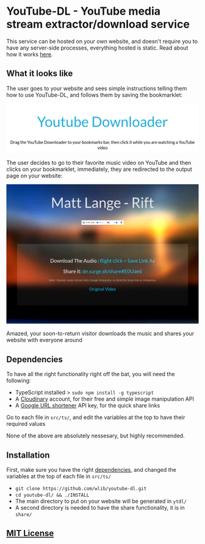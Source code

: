 # YouTube-DL - YouTube media stream extractor/download service

This service can be hosted on your own website, and doesn't require you to have any server-side processes, everything hosted is static. Read about how it works [here](https://de.surge.sh/ytdl/howitworks).

## What it looks like

The user goes to your website and sees simple instructions telling them how to use YouTube-DL, and follows them by saving the bookmarklet:

![The landing page](https://github.com/wlib/youtube-dl/raw/master/src/img/landing.png "The landing page")

The user decides to go to their favorite music video on YouTube and then clicks on your bookmarklet, immediately, they are redirected to the output page on your website:

![Example output page](https://github.com/wlib/youtube-dl/raw/master/src/img/endpoint.png "Example output page, the link is dead now, don't even try it")

Amazed, your soon-to-return visitor downloads the music and shares your website with everyone around

## Dependencies

To have all the right functionality right off the bat, you will need the following:

+ TypeScript installed > `sudo npm install -g typescript`
+ A [Cloudinary](https://cloudinary.com) account, for their free and simple image manipulation API
+ A [Google URL shortener](https://console.developers.google.com/apis/api/urlshortener) API key, for the quick share links

Go to each file in `src/ts/`, and edit the variables at the top to have their required values

None of the above are absolutely nessesary, but highly recommended.

## Installation

First, make sure you have the right [dependencies](#dependencies), and changed the variables at the top of each file in `src/ts/`

+ `git clone https://github.com/wlib/youtube-dl.git`
+ `cd youtube-dl/ && ./INSTALL`
+ The main directory to put on your website will be generated in `ytdl/`
+ A second directory is needed to have the share functionality, it is in `share/`

## [MIT License](https://github.com/wlib/youtube-dl/blob/master/LICENSE)
